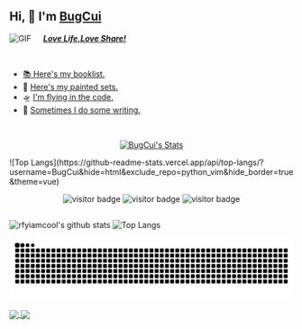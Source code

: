 ## Hi, 👋  I'm <a href="https://github.com/BugCui" target="_blank">BugCui 

<img align="left" alt="GIF" src="https://media.giphy.com/media/LnQjpWaON8nhr21vNW/giphy.gif" width="60" title="Say HI"> <em><b>Love Life,Love Share!</b></em>

<br>
  
  * 📚 [ Here's my booklist.](https://github.com/BugCui/read-think-write/blob/main/booklist/booklist.md) 
  * 🎨 [ Here's my painted sets.](https://github.com/BugCui/handPained)
  * 🛸 [ I'm flying in the code.](https://github.com/BugCui/springboot-study)
  * 📝 [ Sometimes I do some writing.](https://github.com/BugCui/read-think-write)
  
<br>
<p align="center">
  <a href="https://github.com/BugCui" class="rich-diff-level-one">
    <img src="https://github-readme-stats.vercel.app/api?username=BugCui&hide=html&exclude_repo=python_vim&hide_border=true&theme=vue" alt="BugCui's Stats" >
  </a>
</p>
  ![Top Langs](https://github-readme-stats.vercel.app/api/top-langs/?username=BugCui&hide=html&exclude_repo=python_vim&hide_border=true&theme=vue)

  
<p align="center">
  <img src="https://visitor-badge.laobi.icu/badge?page_id=BugCui" alt="visitor badge" /> 
  <img src="https://img.shields.io/badge/JAVA-1.8+-green.svg" alt="visitor badge" /> 
  <img src="https://img.shields.io/github/followers/BugCui?style=social" alt="visitor badge" /> 
</p>
  
<h2></h2>

  
 
![rfyiamcool's github stats](https://github-readme-stats.vercel.app/api?username=rfyiamcool&show_icons=true&count_private=true&line_height=40&hide_border=true&theme=vue)
![Top Langs](https://github-readme-stats.vercel.app/api/top-langs/?username=rfyiamcool&hide=html&exclude_repo=python_vim&hide_border=true&theme=vue)

![github contribution grid snake animation](https://raw.githubusercontent.com/rfyiamcool/rfyiamcool/output/github-contribution-grid-snake.svg)

<a href="https://github.com/rfyiamcool/go-tracer">
  <img align="center" src="https://github-readme-stats.vercel.app/api/pin/?username=rfyiamcool&repo=go-tracer&theme=buefy" />
</a>
<a href="https://github.com/rfyiamcool/go-netflow">
  <img align="center" src="https://github-readme-stats.vercel.app/api/pin/?username=rfyiamcool&repo=go-netflow&theme=buefy" />
</a>
